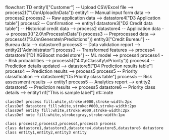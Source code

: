 flowchart TD
    entity1["Customer"] -- Upload CSV/Excel file --> process2(("1.0\nUpload\nData"))
    entity1 -- Manual input form data --> process2
    process2 -- Raw application data --> datastore4["D3 Application table"]
    process2 -- Confirmation --> entity1
    datastore3["D2 Credit data table"] -- Historical credit data --> process2
    datastore4 -- Application data --> process3(("2.0\nProcess\nData"))
    process3 -- Preprocessed data --> process4(("3.0\nGenerate\nPredictions"))
    entity3["Credit Bureau"] -- Bureau data --> datastore3
    process3 -- Data validation report --> entity2["Administrator"]
    process3 -- Transformed features --> process4
    datastore1["D1 XGBoost model store"] -- ML model --> process4
    process4 -- Risk probabilities --> process5(("4.0\nClassify\nPriority"))
    process4 -- Prediction details updated --> datastore5["D4 Prediction results table"]
    process4 -- Prediction results --> process5
    process5 -- Priority classification --> datastore6["D5 Priority class table"]
    process5 -- Risk assessment results --> entity1
    process5 -- Analytics report --> entity2
    datastore5 -- Prediction results --> process5
    datastore6 -- Priority class details --> entity1
    n1["This is sample label"]
    n1:::note
    
    classDef process fill:white,stroke:#000,stroke-width:2px
    classDef datastore fill:white,stroke:#000,stroke-width:2px
    classDef entity fill:white,stroke:#000,stroke-width:2px
    classDef note fill:white,stroke:gray,stroke-width:1px
    
    class process2,process3,process4,process5 process
    class datastore1,datastore3,datastore4,datastore5,datastore6 datastore
    class entity1,entity2,entity3 entity

